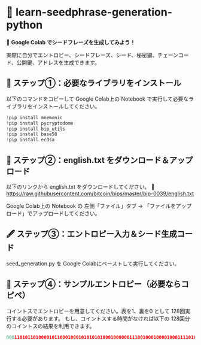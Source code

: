 # 🌱 learn-seedphrase-generation-python

🔐 **Google Colab でシードフレーズを生成してみよう！**

実際に自分でエントロピー、シードフレーズ、シード、秘密鍵、チェーンコード、公開鍵、アドレスを生成できます。

## 🔧 ステップ①：必要なライブラリをインストール

以下のコマンドをコピーして Google Colab上の Notebook で実行して必要なライブラリをインストールしてください。

```python
!pip install mnemonic
!pip install pycryptodome
!pip install bip_utils
!pip install base58
!pip install ecdsa
```

## 🔧 ステップ②：english.txt をダウンロード＆アップロード

以下のリンクから english.txt をダウンロードしてください。
🔗 https://raw.githubusercontent.com/bitcoin/bips/master/bip-0039/english.txt

Google Colab上の Notebook の 左側「ファイル」タブ → 「ファイルをアップロード」でアップロードしてください。

## 🖋️ ステップ③：エントロピー入力＆シード生成コード

seed_generation.py を Google Colabにペーストして実行してください。

## 🎲 ステップ④：サンプルエントロピー（必要ならコピペ）

コイントスでエントロピーを用意してください。表を1、裏を0 として 128回実行する必要があります。
もし、コイントスする時間がなければ以下の 128回分のコイントスの結果を利用できます。

```python
00011010110100001011000100010101010100010000001110010001000010001111010110110100101000000100001100111000111101101110010101100010
```

